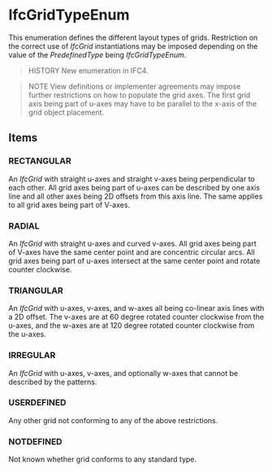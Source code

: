 # IfcGridTypeEnum

This enumeration defines the different layout types of grids. Restriction on the correct use of _IfcGrid_ instantiations may be imposed depending on the value of the _PredefinedType_ being _IfcGridTypeEnum_.

> HISTORY  New enumeration in IFC4.

> NOTE  View definitions or implementer agreements may impose further restrictions on how to populate the grid axes. The first grid axis being part of u-axes may have to be parallel to the x-axis of the grid object placement.

## Items

### RECTANGULAR
An _IfcGrid_ with straight u-axes and straight v-axes being perpendicular to each other. All grid axes being part of u-axes can be described by one axis line and all other axes being 2D offsets from this axis line. The same applies to all grid axes being part of V-axes.

### RADIAL
An _IfcGrid_ with straight u-axes and curved v-axes. All grid axes being part of V-axes have the same center point and are concentric circular arcs. All grid axes being part of u-axes intersect at the same center point and rotate counter clockwise.

### TRIANGULAR
An _IfcGrid_ with u-axes, v-axes, and w-axes all being co-linear axis lines with a 2D offset. The v-axes are at 60 degree rotated counter clockwise from the u-axes, and the w-axes are at 120 degree rotated counter clockwise from the u-axes.

### IRREGULAR
An _IfcGrid_ with u-axes, v-axes, and optionally w-axes that cannot be described by the patterns.

### USERDEFINED
Any other grid not conforming to any of the above restrictions.

### NOTDEFINED
Not known whether grid conforms to any standard type.
